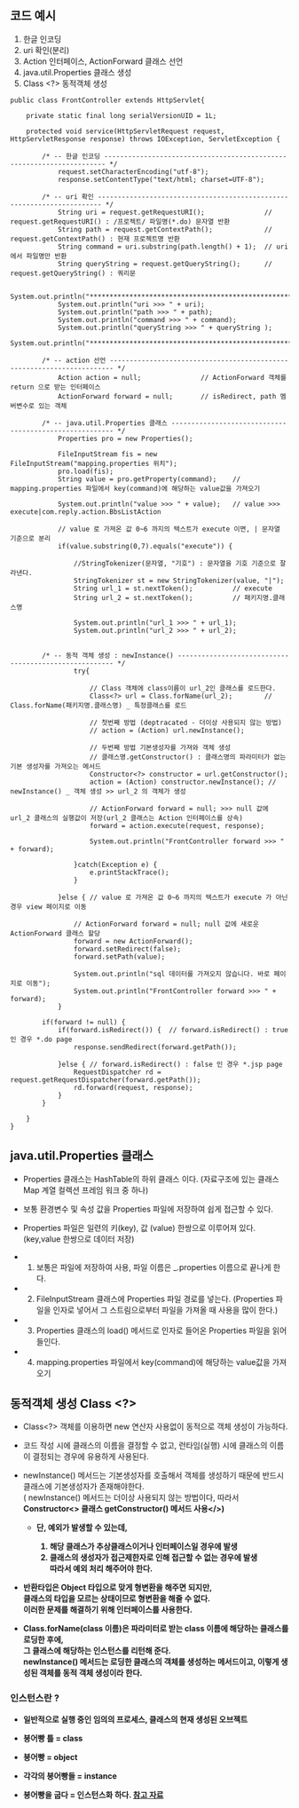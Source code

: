 ## 코드 예시

1. 한글 인코딩
2. uri 확인(분리)
3. Action 인터페이스, ActionForward 클래스 선언
4. java.util.Properties 클래스 생성
5. Class <?> 동적객체 생성

```
public class FrontController extends HttpServlet{

	private static final long serialVersionUID = 1L;

	protected void service(HttpServletRequest request, HttpServletResponse response) throws IOException, ServletException {

		/* -- 한글 인코딩 ---------------------------------------------------------------------- */
			request.setCharacterEncoding("utf-8");
			response.setContentType("text/html; charset=UTF-8");

		/* -- uri 확인 ----------------------------------------------------------------------- */
			String uri = request.getRequestURI();	 			// request.getRequestURI() : /프로젝트/ 파일명(*.do) 문자열 반환
			String path = request.getContextPath();  			// request.getContextPath() : 현재 프로젝트명 반환
			String command = uri.substring(path.length() + 1);	// uri 에서 파일명만 반환
			String queryString = request.getQueryString();      // request.getQueryString() : 쿼리문

			System.out.println("********************************************************");
			System.out.println("uri >>> " + uri);
			System.out.println("path >>> " + path);
			System.out.println("command >>> " + command);
			System.out.println("queryString >>> " + queryString );
			System.out.println("********************************************************");

		/* -- action 선언 ----------------------------------------------------------------------- */
			Action action = null;				// ActionForward 객체를 return 으로 받는 인터페이스
			ActionForward forward = null;		// isRedirect, path 멤버변수로 있는 객체

        /* -- java.util.Properties 클래스 ------------------------------------------------------- */
			Properties pro = new Properties();

			FileInputStream fis = new FileInputStream("mapping.properties 위치");
			pro.load(fis);
			String value = pro.getProperty(command);    // mapping.properties 파일에서 key(command)에 해당하는 value값을 가져오기

			System.out.println("value >>> " + value);	// value >>> execute|com.reply.action.BbsListAction

			// value 로 가져온 값 0~6 까지의 텍스트가 execute 이면, | 문자열 기준으로 분리
			if(value.substring(0,7).equals("execute")) {

				//StringTokenizer(문자열, "기호") : 문자열을 기호 기준으로 잘라낸다.
				StringTokenizer st = new StringTokenizer(value, "|");
				String url_1 = st.nextToken();			// execute
				String url_2 = st.nextToken();			// 패키지명.클래스명

				System.out.println("url_1 >>> " + url_1);
				System.out.println("url_2 >>> " + url_2);


		/* -- 동적 객체 생성 : newInstance() ------------------------------------------------------ */
				try{

					// Class 객체에 class이름이 url_2인 클래스를 로드한다.
					Class<?> url = Class.forName(url_2);        // Class.forName(패키지명.클래스명) _ 특정클래스를 로드

					// 첫번째 방법 (deptracated - 더이상 사용되지 않는 방법)
					// action = (Action) url.newInstance();

					// 두번째 방법 기본생성자를 가져와 객체 생성
					// 클래스명.getConstructor() : 클래스명의 파라미터가 없는 기본 생성자를 가져오는 메서드
					Constructor<?> constructor = url.getConstructor();
					action = (Action) constructor.newInstance(); // newInstance() _ 객체 생성 >> url_2 의 객체가 생성

					// ActionForward forward = null; >>> null 값에 url_2 클래스의 실행값이 저장(url_2 클래스는 Action 인터페이스를 상속)
					forward = action.execute(request, response);

					System.out.println("FrontController forward >>> " + forward);

				}catch(Exception e) {
					e.printStackTrace();
				}

			}else { // value 로 가져온 값 0~6 까지의 텍스트가 execute 가 아닌경우 view 페이지로 이동

				// ActionForward forward = null; null 값에 새로운 ActionForward 클래스 할당
				forward = new ActionForward();
				forward.setRedirect(false);
				forward.setPath(value);

				System.out.println("sql 데이터를 가져오지 않습니다. 바로 페이지로 이동");
				System.out.println("FrontController forward >>> " + forward);
			}

		if(forward != null) {
			if(forward.isRedirect()) {	// forward.isRedirect() : true인 경우 *.do page
				response.sendRedirect(forward.getPath());

			}else { // forward.isRedirect() : false 인 경우 *.jsp page
				RequestDispatcher rd = request.getRequestDispatcher(forward.getPath());
				rd.forward(request, response);
			}
		}

	}
}
```

## java.util.Properties 클래스

- Properties 클래스는 HashTable의 하위 클래스 이다. (자료구조에 있는 클래스 Map 계열 컬렉션 프레임 워크 중 하나)
- 보통 환경변수 및 속성 값을 Properties 파일에 저장하여 쉽게 접근할 수 있다.
- Properties 파일은 일련의 키(key), 값 (value) 한쌍으로 이루어져 있다.(key,value 한쌍으로 데이터 저장)

- 1. 보통은 파일에 저장하여 사용, 파일 이름은 \_.properties 이름으로 끝나게 한다.
- 2. FileInputStream 클래스에 Properties 파일 경로를 넣는다. (Properties 파일을 인자로 넣어서 그 스트림으로부터 파일을 가져올 때 사용을 많이 한다.)
- 3. Properties 클래스의 load() 메서드로 인자로 들어온 Properties 파일을 읽어 들인다.
- 4. mapping.properties 파일에서 key(command)에 해당하는 value값을 가져오기

## 동적객체 생성 Class <?>

- Class<?> 객체를 이용하면 new 연산자 사용없이 동적으로 객체 생성이 가능하다.
- 코드 작성 시에 클래스의 이름을 결정할 수 없고, 런타임(실행) 시에 클래스의 이름이 결정되는 경우에 유용하게 사용된다.

- newInstance() 메서드는 기본생성자를 호출해서 객체를 생성하기 때문에 반드시 클래스에 기본생성자가 존재해야한다.
  <br> ( newInstance() 메서드는 더이상 사용되지 않는 방법이다, 따라서 <b>Constructor&lt;&gt; 클래스 getConstructor() 메서드 사용</>)

  - 단, 예외가 발생할 수 있는데,

    1. 해당 클래스가 추상클래스이거나 인터페이스일 경우에 발생
    2. 클래스의 생성자가 접근제한자로 인해 접근할 수 없는 경우에 발생
       <br>따라서 예외 처리 해주어야 한다.

- 반환타입은 Object 타입으로 맞게 형변환을 해주면 되지만, <br>
  클래스의 타입을 모르는 상태이므로 형변환을 해줄 수 없다. <br>
  이러한 문제를 해결하기 위해 인터페이스를 사용한다.

- Class.forName(class 이름)은 파라미터로 받는 class 이름에 해당하는 클래스를 로딩한 후에,<br>
  그 클래스에 해당하는 인스턴스를 리턴해 준다.<br>
  newInstance() 메서드는 로딩한 클래스의 객체를 생성하는 메서드이고, 이렇게 생성된 객체를 동적 객체 생성이라 한다.

### 인스턴스란 ?

- 일반적으로 실행 중인 임의의 프로세스, 클래스의 현재 생성된 오브젝트

- 붕어빵 틀 = class
- 붕어빵 = object
- 각각의 붕어빵들 = instance
- 붕어빵을 굽다 = 인스턴스화 하다.
  [참고 자료](https://victor8481.tistory.com/280)
